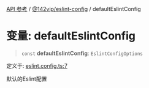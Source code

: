 [API 参考](../../../index.md) / [@142vip/eslint-config](../index.md) / defaultEslintConfig

# 变量: defaultEslintConfig

> `const` **defaultEslintConfig**: `EslintConfigOptions`

定义于: [eslint.config.ts:7](https://github.com/142vip/core-x/blob/a868d72f351cc457f350d05d38d540d6494a8ff2/packages/eslint-config/src/eslint.config.ts#L7)

默认的Eslint配置

